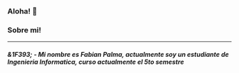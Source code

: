 ### Aloha! 👋
<h3> Sobre mi! </h3>  
<hr>
<h5> &1F393; - Mi nombre es Fabian Palma, actualmente soy un estudiante de Ingenieria Informatica, curso actualmente el 5to semestre</h5>
<!--
Here are some ideas to get you started:

- 🔭 I’m currently working on ...
- 🌱 I’m currently learning ...
- 👯 I’m looking to collaborate on ...
- 🤔 I’m looking for help with ...
- 💬 Ask me about ...
- 📫 How to reach me: ...
- 😄 Pronouns: ...
- ⚡ Fun fact: ...
-->
